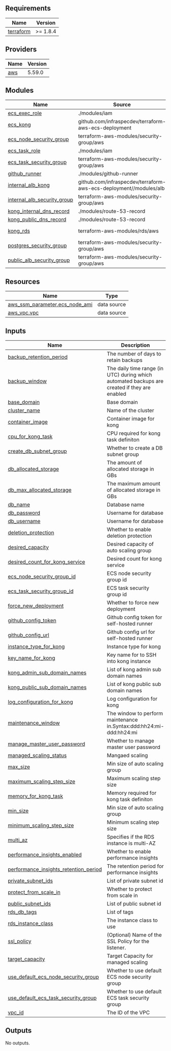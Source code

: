 ## Requirements

| Name | Version |
|------|---------|
| <a name="requirement_terraform"></a> [terraform](#requirement\_terraform) | >= 1.8.4 |

## Providers

| Name | Version |
|------|---------|
| <a name="provider_aws"></a> [aws](#provider\_aws) | 5.59.0 |

## Modules

| Name | Source | Version |
|------|--------|---------|
| <a name="module_ecs_exec_role"></a> [ecs\_exec\_role](#module\_ecs\_exec\_role) | ./modules/iam | n/a |
| <a name="module_ecs_kong"></a> [ecs\_kong](#module\_ecs\_kong) | github.com/infraspecdev/terraform-aws-ecs-deployment | v1.1.1 |
| <a name="module_ecs_node_security_group"></a> [ecs\_node\_security\_group](#module\_ecs\_node\_security\_group) | terraform-aws-modules/security-group/aws | ~> 5.1.2 |
| <a name="module_ecs_task_role"></a> [ecs\_task\_role](#module\_ecs\_task\_role) | ./modules/iam | n/a |
| <a name="module_ecs_task_security_group"></a> [ecs\_task\_security\_group](#module\_ecs\_task\_security\_group) | terraform-aws-modules/security-group/aws | ~> 5.1.2 |
| <a name="module_github_runner"></a> [github\_runner](#module\_github\_runner) | ./modules/github-runner | n/a |
| <a name="module_internal_alb_kong"></a> [internal\_alb\_kong](#module\_internal\_alb\_kong) | github.com/infraspecdev/terraform-aws-ecs-deployment//modules/alb | v1.1.1 |
| <a name="module_internal_alb_security_group"></a> [internal\_alb\_security\_group](#module\_internal\_alb\_security\_group) | terraform-aws-modules/security-group/aws | ~> 5.1.2 |
| <a name="module_kong_internal_dns_record"></a> [kong\_internal\_dns\_record](#module\_kong\_internal\_dns\_record) | ./modules/route-53-record | n/a |
| <a name="module_kong_public_dns_record"></a> [kong\_public\_dns\_record](#module\_kong\_public\_dns\_record) | ./modules/route-53-record | n/a |
| <a name="module_kong_rds"></a> [kong\_rds](#module\_kong\_rds) | terraform-aws-modules/rds/aws | ~> 6.7.0 |
| <a name="module_postgres_security_group"></a> [postgres\_security\_group](#module\_postgres\_security\_group) | terraform-aws-modules/security-group/aws | ~> 5.1.2 |
| <a name="module_public_alb_security_group"></a> [public\_alb\_security\_group](#module\_public\_alb\_security\_group) | terraform-aws-modules/security-group/aws | ~> 5.1.2 |

## Resources

| Name | Type |
|------|------|
| [aws_ssm_parameter.ecs_node_ami](https://registry.terraform.io/providers/hashicorp/aws/latest/docs/data-sources/ssm_parameter) | data source |
| [aws_vpc.vpc](https://registry.terraform.io/providers/hashicorp/aws/latest/docs/data-sources/vpc) | data source |

## Inputs

| Name | Description | Type | Default | Required |
|------|-------------|------|---------|:--------:|
| <a name="input_backup_retention_period"></a> [backup\_retention\_period](#input\_backup\_retention\_period) | The number of days to retain backups | `number` | `1` | no |
| <a name="input_backup_window"></a> [backup\_window](#input\_backup\_window) | The daily time range (in UTC) during which automated backups are created if they are enabled | `string` | `null` | no |
| <a name="input_base_domain"></a> [base\_domain](#input\_base\_domain) | Base domain | `string` | n/a | yes |
| <a name="input_cluster_name"></a> [cluster\_name](#input\_cluster\_name) | Name of the cluster | `string` | n/a | yes |
| <a name="input_container_image"></a> [container\_image](#input\_container\_image) | Container image for kong | `string` | `"kong:3.7.1-ubuntu"` | no |
| <a name="input_cpu_for_kong_task"></a> [cpu\_for\_kong\_task](#input\_cpu\_for\_kong\_task) | CPU required for kong task definiton | `number` | `256` | no |
| <a name="input_create_db_subnet_group"></a> [create\_db\_subnet\_group](#input\_create\_db\_subnet\_group) | Whether to create a DB subnet group | `bool` | `true` | no |
| <a name="input_db_allocated_storage"></a> [db\_allocated\_storage](#input\_db\_allocated\_storage) | The amount of allocated storage in GBs | `number` | `20` | no |
| <a name="input_db_max_allocated_storage"></a> [db\_max\_allocated\_storage](#input\_db\_max\_allocated\_storage) | The maximum amount of allocated storage in GBs | `number` | `100` | no |
| <a name="input_db_name"></a> [db\_name](#input\_db\_name) | Database name | `string` | `"kong"` | no |
| <a name="input_db_password"></a> [db\_password](#input\_db\_password) | Username for database | `string` | `"defaultpassword"` | no |
| <a name="input_db_username"></a> [db\_username](#input\_db\_username) | Username for database | `string` | `"kong"` | no |
| <a name="input_deletion_protection"></a> [deletion\_protection](#input\_deletion\_protection) | Whether to enable deletion protection | `bool` | `false` | no |
| <a name="input_desired_capacity"></a> [desired\_capacity](#input\_desired\_capacity) | Desired capacity of auto scaling group | `number` | `2` | no |
| <a name="input_desired_count_for_kong_service"></a> [desired\_count\_for\_kong\_service](#input\_desired\_count\_for\_kong\_service) | Desired count for kong service | `number` | `1` | no |
| <a name="input_ecs_node_security_group_id"></a> [ecs\_node\_security\_group\_id](#input\_ecs\_node\_security\_group\_id) | ECS node security group id | `string` | `null` | no |
| <a name="input_ecs_task_security_group_id"></a> [ecs\_task\_security\_group\_id](#input\_ecs\_task\_security\_group\_id) | ECS task security group id | `string` | `null` | no |
| <a name="input_force_new_deployment"></a> [force\_new\_deployment](#input\_force\_new\_deployment) | Whether to force new deployment | `bool` | `true` | no |
| <a name="input_github_config_token"></a> [github\_config\_token](#input\_github\_config\_token) | Github config token for self-hosted runner | `string` | n/a | yes |
| <a name="input_github_config_url"></a> [github\_config\_url](#input\_github\_config\_url) | Github config url for self-hosted runner | `string` | n/a | yes |
| <a name="input_instance_type_for_kong"></a> [instance\_type\_for\_kong](#input\_instance\_type\_for\_kong) | Instance type for kong | `string` | `"t2.micro"` | no |
| <a name="input_key_name_for_kong"></a> [key\_name\_for\_kong](#input\_key\_name\_for\_kong) | Key name for to SSH into kong instance | `string` | `null` | no |
| <a name="input_kong_admin_sub_domain_names"></a> [kong\_admin\_sub\_domain\_names](#input\_kong\_admin\_sub\_domain\_names) | List of kong admin sub domain names | `list(any)` | n/a | yes |
| <a name="input_kong_public_sub_domain_names"></a> [kong\_public\_sub\_domain\_names](#input\_kong\_public\_sub\_domain\_names) | List of kong public sub domain names | `list(any)` | n/a | yes |
| <a name="input_log_configuration_for_kong"></a> [log\_configuration\_for\_kong](#input\_log\_configuration\_for\_kong) | Log configuration for kong | `any` | `null` | no |
| <a name="input_maintenance_window"></a> [maintenance\_window](#input\_maintenance\_window) | The window to perform maintenance in.Syntax:ddd:hh24:mi-ddd:hh24:mi | `string` | `null` | no |
| <a name="input_manage_master_user_password"></a> [manage\_master\_user\_password](#input\_manage\_master\_user\_password) | Whether to manage master user password | `bool` | `false` | no |
| <a name="input_managed_scaling_status"></a> [managed\_scaling\_status](#input\_managed\_scaling\_status) | Mangaed scaling | `string` | `"ENABLED"` | no |
| <a name="input_max_size"></a> [max\_size](#input\_max\_size) | Min size of auto scaling group | `number` | `2` | no |
| <a name="input_maximum_scaling_step_size"></a> [maximum\_scaling\_step\_size](#input\_maximum\_scaling\_step\_size) | Maximum scaling step size | `number` | `2` | no |
| <a name="input_memory_for_kong_task"></a> [memory\_for\_kong\_task](#input\_memory\_for\_kong\_task) | Memory required for kong task definiton | `number` | `256` | no |
| <a name="input_min_size"></a> [min\_size](#input\_min\_size) | Min size of auto scaling group | `number` | `1` | no |
| <a name="input_minimum_scaling_step_size"></a> [minimum\_scaling\_step\_size](#input\_minimum\_scaling\_step\_size) | Minimum scaling step size | `number` | `1` | no |
| <a name="input_multi_az"></a> [multi\_az](#input\_multi\_az) | Specifies if the RDS instance is multi-AZ | `bool` | `false` | no |
| <a name="input_performance_insights_enabled"></a> [performance\_insights\_enabled](#input\_performance\_insights\_enabled) | Whether to enable performance insights | `bool` | `true` | no |
| <a name="input_performance_insights_retention_period"></a> [performance\_insights\_retention\_period](#input\_performance\_insights\_retention\_period) | The retention period for performance insights | `number` | `7` | no |
| <a name="input_private_subnet_ids"></a> [private\_subnet\_ids](#input\_private\_subnet\_ids) | List of private subnet id | `list(string)` | n/a | yes |
| <a name="input_protect_from_scale_in"></a> [protect\_from\_scale\_in](#input\_protect\_from\_scale\_in) | Whether to protect from scale in | `bool` | `true` | no |
| <a name="input_public_subnet_ids"></a> [public\_subnet\_ids](#input\_public\_subnet\_ids) | List of public subnet id | `list(string)` | n/a | yes |
| <a name="input_rds_db_tags"></a> [rds\_db\_tags](#input\_rds\_db\_tags) | List of tags | `map(string)` | `{}` | no |
| <a name="input_rds_instance_class"></a> [rds\_instance\_class](#input\_rds\_instance\_class) | The instance class to use | `string` | `"db.t3.micro"` | no |
| <a name="input_ssl_policy"></a> [ssl\_policy](#input\_ssl\_policy) | (Optional) Name of the SSL Policy for the listener. | `string` | `"ELBSecurityPolicy-2016-08"` | no |
| <a name="input_target_capacity"></a> [target\_capacity](#input\_target\_capacity) | Target Capacity for managed scaling | `number` | `100` | no |
| <a name="input_use_default_ecs_node_security_group"></a> [use\_default\_ecs\_node\_security\_group](#input\_use\_default\_ecs\_node\_security\_group) | Whether to use default ECS node security group | `bool` | `true` | no |
| <a name="input_use_default_ecs_task_security_group"></a> [use\_default\_ecs\_task\_security\_group](#input\_use\_default\_ecs\_task\_security\_group) | Whether to use default ECS task security group | `bool` | `true` | no |
| <a name="input_vpc_id"></a> [vpc\_id](#input\_vpc\_id) | The ID of the VPC | `string` | n/a | yes |

## Outputs

No outputs.
